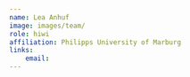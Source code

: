 ```yaml
---
name: Lea Anhuf
image: images/team/
role: hiwi
affiliation: Philipps University of Marburg
links:
    email: 
---
```

